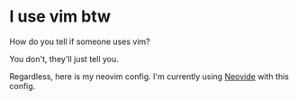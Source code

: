 # I use vim btw 

How do you tell if someone uses vim?

You don't, they'll just tell you.

Regardless, here is my neovim config. I'm currently using [Neovide](https://neovide.dev/) with this config.
